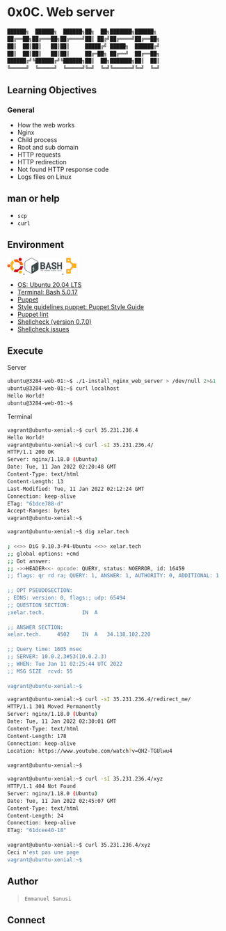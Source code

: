 # 0x0C. Web server

```bash
██████╗  ██████╗  ██████╗██╗  ██╗███████╗██████╗
██╔══██╗██╔═══██╗██╔════╝██║ ██╔╝██╔════╝██╔══██╗
██║  ██║██║   ██║██║     █████╔╝ █████╗  ██████╔╝
██║  ██║██║   ██║██║     ██╔═██╗ ██╔══╝  ██╔══██╗
██████╔╝╚██████╔╝╚██████╗██║  ██╗███████╗██║  ██║
╚═════╝  ╚═════╝  ╚═════╝╚═╝  ╚═╝╚══════╝╚═╝  ╚═╝
```

## Learning Objectives

### General

* How the web works
* Nginx
* Child process
* Root and sub domain
* HTTP requests
* HTTP redirection
* Not found HTTP response code
* Logs files on Linux

## man or help

* ```scp```
* ```curl```

## Environment

<div>
<!-- Ubuntu --> <a href="https://ubuntu.com/" target="_blank"><img height="36px" src="https://raw.githubusercontent.com/ralexrivero/xelar_theme_profile/main/icons/ubuntu-icon.svg" alt="Ubuntu"> </a> <!-- GNU Bash --> <a href="https://www.gnu.org/software/bash/" target="_blank"><img height="36px" src="https://raw.githubusercontent.com/ralexrivero/xelar_theme_profile/main/icons/gnu-bash-logo.svg" alt="GNU Bash">
<!-- Puppet --> <a href="https://puppet.com/" target="_blank"><img height="36px" src="https://raw.githubusercontent.com/ralexrivero/xelar_theme_profile/main/icons/puppet.svg" alt="Puppet configuration manager">
</div>

* OS: Ubuntu 20.04 LTS
* Terminal: Bash 5.0.17
* Puppet
* Style guidelines puppet: [Puppet Style Guide](https://docs.puppet.com/puppet/latest/style_guide.html)
* [Puppet lint](https://docs.puppet.com/puppet/latest/reference/puppet_lint.html)
* [Shellcheck (version 0.7.0)](https://github.com/koalaman/shellcheck#installing)
* [Shellcheck issues](https://github.com/koalaman/shellcheck/wiki/SC2034)

## Execute

Server

```bash
ubuntu@3284-web-01:~$ ./1-install_nginx_web_server > /dev/null 2>&1
ubuntu@3284-web-01:~$ curl localhost
Hello World!
ubuntu@3284-web-01:~$
```

Terminal

```bash
vagrant@ubuntu-xenial:~$ curl 35.231.236.4
Hello World!
vagrant@ubuntu-xenial:~$ curl -sI 35.231.236.4/
HTTP/1.1 200 OK
Server: nginx/1.18.0 (Ubuntu)
Date: Tue, 11 Jan 2022 02:20:48 GMT
Content-Type: text/html
Content-Length: 13
Last-Modified: Tue, 11 Jan 2022 02:12:24 GMT
Connection: keep-alive
ETag: "61dce788-d"
Accept-Ranges: bytes
vagrant@ubuntu-xenial:~$
```

```bash
vagrant@ubuntu-xenial:~$ dig xelar.tech

; <<>> DiG 9.10.3-P4-Ubuntu <<>> xelar.tech
;; global options: +cmd
;; Got answer:
;; ->>HEADER<<- opcode: QUERY, status: NOERROR, id: 16459
;; flags: qr rd ra; QUERY: 1, ANSWER: 1, AUTHORITY: 0, ADDITIONAL: 1

;; OPT PSEUDOSECTION:
; EDNS: version: 0, flags:; udp: 65494
;; QUESTION SECTION:
;xelar.tech.			IN	A

;; ANSWER SECTION:
xelar.tech.		4502	IN	A	34.138.102.220

;; Query time: 1605 msec
;; SERVER: 10.0.2.3#53(10.0.2.3)
;; WHEN: Tue Jan 11 02:25:44 UTC 2022
;; MSG SIZE  rcvd: 55

vagrant@ubuntu-xenial:~$
```

```bash
vagrant@ubuntu-xenial:~$ curl -sI 35.231.236.4/redirect_me/
HTTP/1.1 301 Moved Permanently
Server: nginx/1.18.0 (Ubuntu)
Date: Tue, 11 Jan 2022 02:30:01 GMT
Content-Type: text/html
Content-Length: 178
Connection: keep-alive
Location: https://www.youtube.com/watch?v=QH2-TGUlwu4

vagrant@ubuntu-xenial:~$
```

```bash
vagrant@ubuntu-xenial:~$ curl -sI 35.231.236.4/xyz
HTTP/1.1 404 Not Found
Server: nginx/1.18.0 (Ubuntu)
Date: Tue, 11 Jan 2022 02:45:07 GMT
Content-Type: text/html
Content-Length: 24
Connection: keep-alive
ETag: "61dcee40-18"

vagrant@ubuntu-xenial:~$ curl 35.231.236.4/xyz
Ceci n'est pas une page
vagrant@ubuntu-xenial:~$
```

## Author

>```Emmanuel Sanusi```

## Connect

<br>
<div>
</div>

